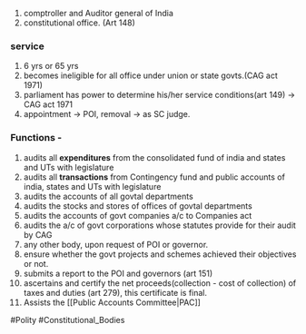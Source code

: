 1. comptroller and Auditor general of India
2. constitutional office. (Art 148)
### service
1. 6 yrs or 65 yrs
2. becomes ineligible for all office under union or state govts.(CAG act 1971)
3. parliament has power to determine his/her service conditions(art 149) -> CAG act 1971
4. appointment -> POI, removal -> as SC judge.

### Functions - 
1. audits all **expenditures** from the consolidated fund of india and states and UTs with legislature
2. audits all **transactions** from Contingency fund and public accounts of india, states and UTs with legislature
3. audits the accounts of all govtal departments
4. audits the stocks and stores of offices of govtal departments
5. audits the accounts of govt companies a/c to Companies act 
6. audits the a/c of govt corporations whose statutes provide for their audit by CAG
7. any other body, upon request of POI or governor.
8. ensure whether the govt projects and schemes achieved their objectives or not.
9. submits a report to the POI and governors (art 151)
10. ascertains and certify the net proceeds(collection - cost of collection) of taxes and duties (art 279), this certificate is final.
11. Assists the [[Public Accounts Committee|PAC]]

#Polity #Constitutional_Bodies 